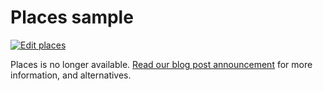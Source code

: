 # Places sample

[![Edit places](https://codesandbox.io/static/img/play-codesandbox.svg)](https://codesandbox.io/s/github/algolia/doc-code-samples/tree/master/instantsearch.js/places)

Places is no longer available. [Read our blog post announcement](https://www.algolia.com/blog/product/sunsetting-our-places-feature/) for more information, and alternatives.
